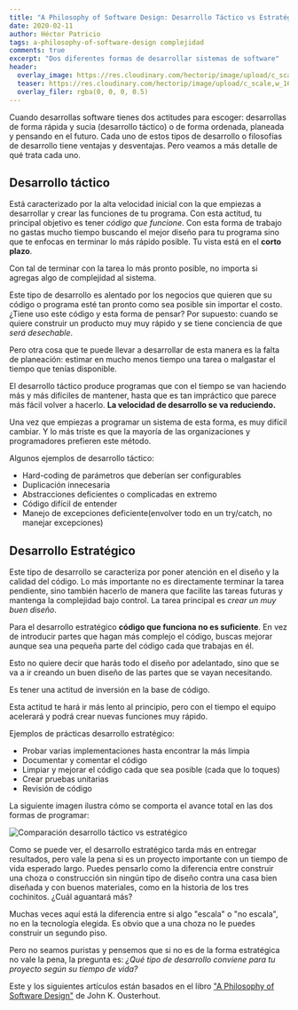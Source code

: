 ```yaml
---
title: "A Philosophy of Software Design: Desarrollo Táctico vs Estratégico"
date: 2020-02-11
author: Héctor Patricio
tags: a-philosophy-of-software-design complejidad 
comments: true
excerpt: "Dos diferentes formas de desarrollar sistemas de software"
header:
  overlay_image: https://res.cloudinary.com/hectorip/image/upload/c_scale,w_1600/v1585958798/877DD1C2-5C29-428A-8FEE-BC9685FE108F_ym4tl1.jpg
  teaser: https://res.cloudinary.com/hectorip/image/upload/c_scale,w_1600/v1585958798/877DD1C2-5C29-428A-8FEE-BC9685FE108F_ym4tl1.jpg
  overlay_filer: rgba(0, 0, 0, 0.5)
---
```


Cuando desarrollas software tienes dos actitudes para escoger: desarrollas de forma rápida y sucia (desarrollo táctico) o de forma ordenada, planeada y pensando en el futuro. Cada uno de estos tipos de desarrollo o filosofías de desarrollo tiene ventajas y desventajas. Pero veamos a más detalle de qué trata cada uno.

## Desarrollo táctico

Está caracterizado por la alta velocidad inicial con la que empiezas a desarrollar y crear las funciones de tu programa. Con esta actitud, tu principal objetivo es tener _código que funcione_. Con esta forma de trabajo no gastas mucho tiempo buscando el mejor diseño para tu programa sino que te enfocas en terminar lo más rápido posible. Tu vista está en el **corto plazo**.

Con tal de terminar con la tarea lo más pronto posible, no importa si agregas algo de complejidad al sistema.

Este tipo de desarrollo es alentado por los negocios que quieren que su código o programa esté tan pronto como sea posible sin importar el costo. ¿Tiene uso este código y esta forma de pensar? Por supuesto: cuando se quiere construir un producto muy muy rápido y se tiene conciencia de que _será desechable_.

Pero otra cosa que te puede llevar a desarrollar de esta manera es la falta de planeación: estimar en mucho menos tiempo una tarea o malgastar el tiempo que tenías disponible.

El desarrollo táctico produce programas que con el tiempo se van haciendo más y más difíciles de mantener, hasta que es tan impráctico que parece más fácil volver a hacerlo. **La velocidad de desarrollo se va reduciendo.**

Una vez que empiezas a programar un sistema de esta forma, es muy difícil cambiar. Y lo más triste es que la mayoría de las organizaciones y programadores prefieren este método.

Algunos ejemplos de desarrollo táctico:

- Hard-coding de parámetros que deberían ser configurables
- Duplicación innecesaria
- Abstracciones deficientes o complicadas en extremo
- Código difícil de entender
- Manejo de excepciones deficiente(envolver todo en un try/catch, no manejar excepciones)

## Desarrollo Estratégico

Este tipo de desarrollo se caracteriza por poner atención en el diseño y la calidad del código. Lo más importante no es directamente terminar la tarea pendiente, sino también hacerlo de manera que facilite las tareas futuras y mantenga la complejidad bajo control. La tarea principal es _crear un muy buen diseño_.

Para el desarrollo estratégico **código que funciona no es suficiente**. En vez de introducir partes que hagan más complejo el código, buscas mejorar aunque sea una pequeña parte del código cada que trabajas en él.

Esto no quiere decir que harás todo el diseño por adelantado, sino que se va a ir creando un buen diseño de las partes que se vayan necesitando.

Es tener una actitud de inversión en la base de código.

Esta actitud te hará ir más lento al principio, pero con el tiempo el equipo acelerará y podrá crear nuevas funciones muy rápido.

Ejemplos de prácticas desarrollo estratégico:

- Probar varias implementaciones hasta encontrar la más limpia
- Documentar y comentar el código
- Limpiar y mejorar el código cada que sea posible (cada que lo toques)
- Crear pruebas unitarias
- Revisión de código

La siguiente imagen ilustra cómo se comporta el avance total en las dos formas de programar:

![Comparación desarrollo táctico vs estratégico](https://res.cloudinary.com/hectorip/image/upload/c_scale,w_1200/v1581404091/Untitled_Artwork_2_op8k0e.jpg)


Como se puede ver, el desarrollo estratégico tarda más en entregar resultados, pero vale la pena si es un proyecto importante con un tiempo de vida esperado largo. Puedes pensarlo como la diferencia entre construir una choza o construcción sin ningún tipo de diseño contra una casa bien diseñada y con buenos materiales, como en la historia de los tres cochinitos. ¿Cuál aguantará más?

Muchas veces aquí está la diferencia entre si algo "escala" o "no escala", no en la tecnología elegida. Es obvio que a una choza no le puedes construir un segundo piso.

Pero no seamos puristas y pensemos que si no es de la forma estratégica no vale la pena, la pregunta es: _¿Qué tipo de desarrollo conviene para tu proyecto según su tiempo de vida?_

Este y los siguientes artículos están basados en el libro ["A Philosophy of Software Design"](https://amzn.to/2H92nwA) de John K. Ousterhout.
